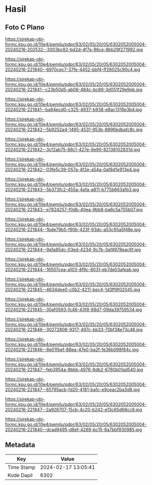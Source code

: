 # Hasil

## Foto C Plano

https://sirekap-obj-formc.kpu.go.id/10e4/pemilu/pdpr/63/02/05/20/05/6302052005004-20240216-202532--3003bc82-bd2d-4f7a-96ce-8bb29f271992.jpg

https://sirekap-obj-formc.kpu.go.id/10e4/pemilu/pdpr/63/02/05/20/05/6302052005004-20240216-221840--6970cec7-37fe-4452-bbf4-ff26025c90c4.jpg

https://sirekap-obj-formc.kpu.go.id/10e4/pemilu/pdpr/63/02/05/20/05/6302052005004-20240216-221841--c23b50d5-ab06-484c-bc89-3d051f29e9eb.jpg

https://sirekap-obj-formc.kpu.go.id/10e4/pemilu/pdpr/63/02/05/20/05/6302052005004-20240216-221841--ba94ecd0-c325-4937-b938-e8ac1316e3b4.jpg

https://sirekap-obj-formc.kpu.go.id/10e4/pemilu/pdpr/63/02/05/20/05/6302052005004-20240216-221842--5b9252a4-1495-4531-953b-8896bdbafc8c.jpg

https://sirekap-obj-formc.kpu.go.id/10e4/pemilu/pdpr/63/02/05/20/05/6302052005004-20240216-221842--3cf2ab75-88c1-427e-9e90-82138102831d.jpg

https://sirekap-obj-formc.kpu.go.id/10e4/pemilu/pdpr/63/02/05/20/05/6302052005004-20240216-221842--03fe5c39-057a-4f2e-a54a-0af8d1e913e4.jpg

https://sirekap-obj-formc.kpu.go.id/10e4/pemilu/pdpr/63/02/05/20/05/6302052005004-20240216-221843--5b373fc2-455a-4afa-a811-b775b663afb3.jpg

https://sirekap-obj-formc.kpu.go.id/10e4/pemilu/pdpr/63/02/05/20/05/6302052005004-20240216-221843--e7824257-f0db-40ea-9bb8-ba6c5a755b07.jpg

https://sirekap-obj-formc.kpu.go.id/10e4/pemilu/pdpr/63/02/05/20/05/6302052005004-20240216-221844--1bde79b5-f90b-423f-93dc-a53c95a5f48e.jpg

https://sirekap-obj-formc.kpu.go.id/10e4/pemilu/pdpr/63/02/05/20/05/6302052005004-20240216-221844--9a1a85dc-03ed-4234-9c7b-3af4978eac6f.jpg

https://sirekap-obj-formc.kpu.go.id/10e4/pemilu/pdpr/63/02/05/20/05/6302052005004-20240216-221844--16507cea-a103-4f9c-8031-eb7de03afeab.jpg

https://sirekap-obj-formc.kpu.go.id/10e4/pemilu/pdpr/63/02/05/20/05/6302052005004-20240216-221845--4634dee0-c0b2-4211-bec4-1d3ff9f02045.jpg

https://sirekap-obj-formc.kpu.go.id/10e4/pemilu/pdpr/63/02/05/20/05/6302052005004-20240216-221845--30af0593-fc46-43f8-88d7-09da39759534.jpg

https://sirekap-obj-formc.kpu.go.id/10e4/pemilu/pdpr/63/02/05/20/05/6302052005004-20240216-221846--30272808-9317-497c-bb33-70bf38e73c46.jpg

https://sirekap-obj-formc.kpu.go.id/10e4/pemilu/pdpr/63/02/05/20/05/6302052005004-20240216-221846--8e01fbef-88ea-47e0-ba2f-fe36b098f84c.jpg

https://sirekap-obj-formc.kpu.go.id/10e4/pemilu/pdpr/63/02/05/20/05/6302052005004-20240216-221847--feb3954a-9bbb-4976-8db2-6760b01ad540.jpg

https://sirekap-obj-formc.kpu.go.id/10e4/pemilu/pdpr/63/02/05/20/05/6302052005004-20240216-221847--65795acb-fd20-4181-ba1c-e9ceac2ba3d8.jpg

https://sirekap-obj-formc.kpu.go.id/10e4/pemilu/pdpr/63/02/05/20/05/6302052005004-20240216-221847--2a926707-15cb-4c20-b242-e13c65d68cc8.jpg

https://sirekap-obj-formc.kpu.go.id/10e4/pemilu/pdpr/63/02/05/20/05/6302052005004-20240216-221840--dcad9495-d8ef-4269-bc15-6a7bbf930985.jpg


## Metadata

| Key        | Value               |
| ---------- | ------------------- |
| Time Stamp | 2024-02-17 13:05:41 |
| Kode Dapil | 6302                |



